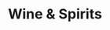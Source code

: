 ---
title: "Wine & Spirits"
url: /lancaster/wine-and-spirits-lincoln-highway-east/
shop: alcohol
---